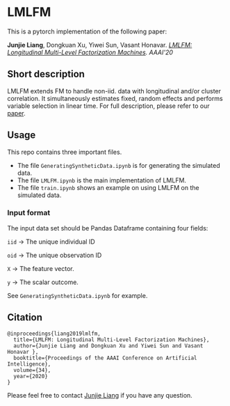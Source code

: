 # LMLFM
This is a pytorch implementation of the following paper:

**Junjie Liang**, Dongkuan Xu, Yiwei Sun, Vasant Honavar. *[LMLFM: Longitudinal Multi-Level Factorization Machines](https://arxiv.org/abs/1911.04062). AAAI'20*

## Short description

LMLFM extends FM to handle non-iid. data with longitudinal and/or cluster correlation. It simultaneously estimates fixed, random effects and performs variable selection in linear time. For full description, please refer to our [paper](https://arxiv.org/abs/1911.04062).

## Usage
This repo contains three important files.

* The file `GeneratingSyntheticData.ipynb` is for generating the simulated data.
* The file `LMLFM.ipynb` is the main implementation of LMLFM.
* The file `train.ipynb` shows an example on using LMLFM on the simulated data.

### Input format

The input data set should be Pandas Dataframe containing four fields:

`iid` -> The unique individual ID

`oid` -> The unique observation ID

`X` -> The feature vector.

`y` -> The scalar outcome.

See `GeneratingSyntheticData.ipynb` for example.

## Citation
```
@inproceedings{liang2019lmlfm,
  title={LMLFM: Longitudinal Multi-Level Factorization Machines},
  author={Junjie Liang and Dongkuan Xu and Yiwei Sun and Vasant Honavar },
  booktitle={Proceedings of the AAAI Conference on Artificial Intelligence},
  volume={34},
  year={2020}
}
```

 Please feel free to contact [Junjie Liang](mailto:jul672@ist.psu.edu) if you have any question.